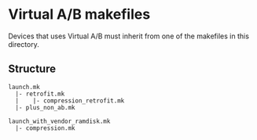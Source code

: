 # Virtual A/B makefiles

Devices that uses Virtual A/B must inherit from one of the makefiles in this directory.

## Structure

```
launch.mk
  |- retrofit.mk
  |    |- compression_retrofit.mk
  |- plus_non_ab.mk

launch_with_vendor_ramdisk.mk
  |- compression.mk
```
